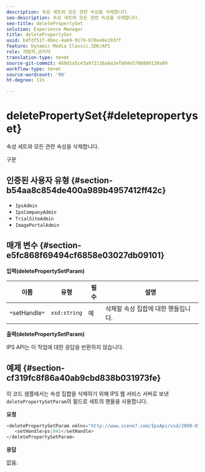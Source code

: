 ```yaml
---
description: 속성 세트와 모든 관련 속성을 삭제합니다.
seo-description: 속성 세트와 모든 관련 속성을 삭제합니다.
seo-title: deletePropertySet
solution: Experience Manager
title: deletePropertySet
uuid: b4fdf51f-89ec-4a69-9179-078ee8e1937f
feature: Dynamic Media Classic,SDK/API
role: 개발자,관리자
translation-type: tm+mt
source-git-commit: 469d1a5c43a972116a8a2efb0de5708800130a99
workflow-type: tm+mt
source-wordcount: '99'
ht-degree: 11%

---
```



# deletePropertySet{#deletepropertyset}

속성 세트와 모든 관련 속성을 삭제합니다.

구문

## 인증된 사용자 유형 {#section-b54aa8c854de400a989b4957412ff42c}

* `IpsAdmin`
* `IpsCompanyAdmin`
* `TrialSiteAdmin`
* `ImagePortalAdmin`

## 매개 변수 {#section-e5fc868f69494cf6858e03027db09101}

**입력(deletePropertySetParam)**

| 이름 | 유형 | 필수 | 설명 |
|---|---|---|---|
| `*`setHandle`*` | `xsd:string` | 예 | 삭제할 속성 집합에 대한 핸들입니다. |

**출력(deletePropertySetParam)**

IPS API는 이 작업에 대한 응답을 반환하지 않습니다.

## 예제 {#section-cf319fc8f86a40ab9cbd838b031973fe}

이 코드 샘플에서는 속성 집합을 삭제하기 위해 IPS 웹 서비스 서버로 보낸 `deletePropertySetParam`의 필드로 세트의 핸들을 사용합니다.

**요청**

```java
<deletePropertySetParam xmlns="http://www.scene7.com/IpsApi/xsd/2008-01-15">
   <setHandle>ps|941</setHandle>
</deletePropertySetParam>
```

**응답**

없음.
